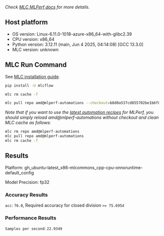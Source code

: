 *Check [MLC MLPerf docs](https://docs.mlcommons.org/inference) for more details.*

## Host platform

* OS version: Linux-6.11.0-1018-azure-x86_64-with-glibc2.39
* CPU version: x86_64
* Python version: 3.12.11 (main, Jun  4 2025, 04:14:08) [GCC 13.3.0]
* MLC version: unknown

## MLC Run Command

See [MLC installation guide](https://docs.mlcommons.org/inference/install/).

```bash
pip install -U mlcflow

mlc rm cache -f

mlc pull repo amd@mlperf-automations --checkout=b8d0a537cd855702be1b6f86b9b16859ccf71e86


```
*Note that if you want to use the [latest automation recipes](https://docs.mlcommons.org/inference) for MLPerf,
 you should simply reload amd@mlperf-automations without checkout and clean MLC cache as follows:*

```bash
mlc rm repo amd@mlperf-automations
mlc pull repo amd@mlperf-automations
mlc rm cache -f

```

## Results

Platform: gh_ubuntu-latest_x86-mlcommons_cpp-cpu-onnxruntime-default_config

Model Precision: fp32

### Accuracy Results 
`acc`: `76.0`, Required accuracy for closed division `>= 75.6954`

### Performance Results 
`Samples per second`: `22.9349`

